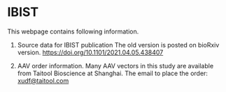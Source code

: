 # IBIST
This webpage contains following information.
1) Source data for IBIST publication
The old version is posted on bioRxiv version. https://doi.org/10.1101/2021.04.05.438407

2) AAV order information.
Many AAV vectors in this study are available from Taitool Bioscience at Shanghai.
The email to place the order: xudf@taitool.com

